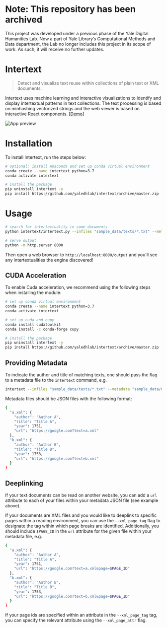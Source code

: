 # Note: This repository has been archived
This project was developed under a previous phase of the Yale Digital Humanities Lab. Now a part of Yale Library’s Computational Methods and Data department, the Lab no longer includes this project in its scope of work. As such, it will receive no further updates.


# Intertext

> Detect and visualize text reuse within collections of plain text or XML documents.

Intertext uses machine learning and interactive visualizations to identify and display intertextual patterns in text collections. The text processing is based on minhashing vectorized strings and the web viewer is based on interactive React components. [[Demo](https://duhaime.s3.amazonaws.com/yale-dh-lab/intertext/output/index.html)]

![App preview](/docs/preview.png?raw=true)

# Installation

To install Intertext, run the steps below:

```bash
# optional: install Anaconda and set up conda virtual environment
conda create --name intertext python=3.7
conda activate intertext

# install the package
pip uninstall intertext -y
pip install https://github.com/yaledhlab/intertext/archive/master.zip
```

# Usage

```bash
# search for intertextuality in some documents
python intertext/intertext.py --infiles "sample_data/texts/*.txt" --metadata "sample_data/metadata.json"  --verbose --update_client

# serve output
python -m http.server 8000
```

Then open a web browser to `http://localhost:8000/output` and you'll see any intertextualities the engine discovered!

## CUDA Acceleration

To enable Cuda acceleration, we recommend using the following steps when installing the module:

```bash
# set up conda virtual environment
conda create --name intertext python=3.7
conda activate intertext

# set up cuda and cupy
conda install cudatoolkit
conda install -c conda-forge cupy

# install the package
pip uninstall intertext -y
pip install https://github.com/yaledhlab/intertext/archive/master.zip
```

## Providing Metadata

To indicate the author and title of matching texts, one should pass the flag to a metadata file to the `intertext` command, e.g.

```bash
intertext --infiles "sample_data/texts/*.txt" --metadata "sample_data/metadata.json"
```

Metadata files should be JSON files with the following format:

```bash
{
  "a.xml": {
    "author": "Author A",
    "title": "Title A",
    "year": 1751,
    "url": "https://google.com?text=a.xml"
  },
  "b.xml": {
    "author": "Author B",
    "title": "Title B",
    "year": 1753,
    "url": "https://google.com?text=b.xml"
  }
}
```

## Deeplinking

If your text documents can be read on another website, you can add a `url` attribute to each of your files within your metadata JSON file (see example above).

If your documents are XML files and you would like to deeplink to specific pages within a reading environment, you can use the `--xml_page_tag` flag to designate the tag within which page breaks are identified. Additionally, you should include `$PAGE_ID` in the `url` attribute for the given file within your metadata file, e.g.

```bash
{
  "a.xml": {
    "author": "Author A",
    "title": "Title A",
    "year": 1751,
    "url": "https://google.com?text=a.xml&page=$PAGE_ID"
  },
  "b.xml": {
    "author": "Author B",
    "title": "Title B",
    "year": 1753,
    "url": "https://google.com?text=b.xml&page=$PAGE_ID"
  }
}
```

If your page ids are specified within an attribute in the `--xml_page_tag` tag, you can specify the relevant attribute using the `--xml_page_attr` flag.
